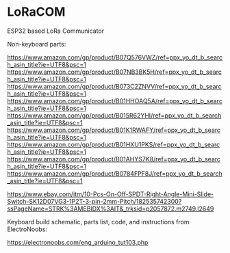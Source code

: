 # LoRaCOM
ESP32 based LoRa Communicator

Non-keyboard parts:

https://www.amazon.com/gp/product/B07Q576VWZ/ref=ppx_yo_dt_b_search_asin_title?ie=UTF8&psc=1
https://www.amazon.com/gp/product/B07NB3BK5H/ref=ppx_yo_dt_b_search_asin_title?ie=UTF8&psc=1
https://www.amazon.com/gp/product/B073C2ZNVV/ref=ppx_yo_dt_b_search_asin_title?ie=UTF8&psc=1
https://www.amazon.com/gp/product/B01HHOAQ5A/ref=ppx_yo_dt_b_search_asin_title?ie=UTF8&psc=1
https://www.amazon.com/gp/product/B015R62YHI/ref=ppx_yo_dt_b_search_asin_title?ie=UTF8&psc=1
https://www.amazon.com/gp/product/B01K1RWAFY/ref=ppx_yo_dt_b_search_asin_title?ie=UTF8&psc=1
https://www.amazon.com/gp/product/B01HXU1PKS/ref=ppx_yo_dt_b_search_asin_title?ie=UTF8&psc=1
https://www.amazon.com/gp/product/B01AHYS7K8/ref=ppx_yo_dt_b_search_asin_title?ie=UTF8&psc=1
https://www.amazon.com/gp/product/B0784FPF8J/ref=ppx_yo_dt_b_search_asin_title?ie=UTF8&psc=1

https://www.ebay.com/itm/10-Pcs-On-Off-SPDT-Right-Angle-Mini-Slide-Switch-SK12D07VG3-1P2T-3-pin-2mm-Pitch/182535742300?ssPageName=STRK%3AMEBIDX%3AIT&_trksid=p2057872.m2749.l2649


Keyboard build schematic, parts list, code, and instructions from ElectroNoobs:

https://electronoobs.com/eng_arduino_tut103.php
